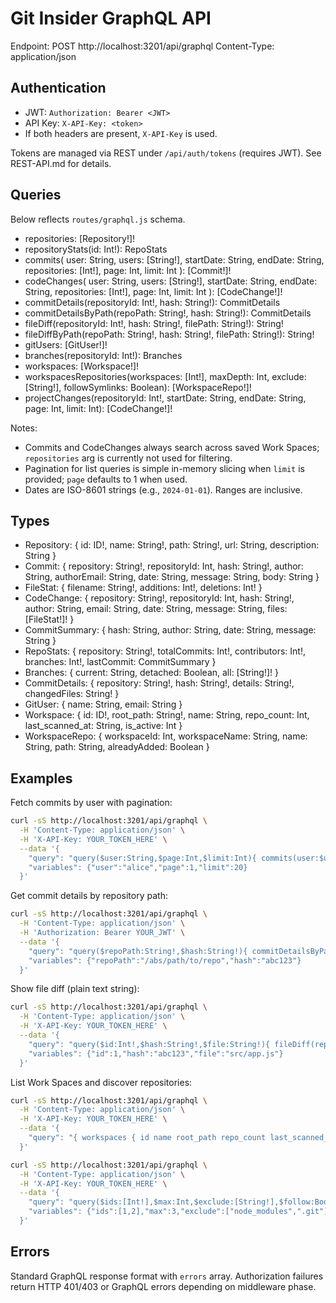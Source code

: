 # Git Insider GraphQL API

Endpoint: POST http://localhost:3201/api/graphql
Content-Type: application/json

## Authentication
- JWT: `Authorization: Bearer <JWT>`
- API Key: `X-API-Key: <token>`
- If both headers are present, `X-API-Key` is used.

Tokens are managed via REST under `/api/auth/tokens` (requires JWT). See REST-API.md for details.

## Queries
Below reflects `routes/graphql.js` schema.

- repositories: [Repository!]!
- repositoryStats(id: Int!): RepoStats
- commits(
  user: String,
  users: [String!],
  startDate: String,
  endDate: String,
  repositories: [Int!],
  page: Int,
  limit: Int
): [Commit!]!
- codeChanges(
  user: String,
  users: [String!],
  startDate: String,
  endDate: String,
  repositories: [Int!],
  page: Int,
  limit: Int
): [CodeChange!]!
- commitDetails(repositoryId: Int!, hash: String!): CommitDetails
- commitDetailsByPath(repoPath: String!, hash: String!): CommitDetails
- fileDiff(repositoryId: Int!, hash: String!, filePath: String!): String!
- fileDiffByPath(repoPath: String!, hash: String!, filePath: String!): String!
- gitUsers: [GitUser!]!
- branches(repositoryId: Int!): Branches
- workspaces: [Workspace!]!
- workspacesRepositories(workspaces: [Int!], maxDepth: Int, exclude: [String!], followSymlinks: Boolean): [WorkspaceRepo!]!
- projectChanges(repositoryId: Int!, startDate: String, endDate: String, page: Int, limit: Int): [CodeChange!]!

Notes:
- Commits and CodeChanges always search across saved Work Spaces; `repositories` arg is currently not used for filtering.
- Pagination for list queries is simple in-memory slicing when `limit` is provided; `page` defaults to 1 when used.
- Dates are ISO-8601 strings (e.g., `2024-01-01`). Ranges are inclusive.

## Types
- Repository: { id: ID!, name: String!, path: String!, url: String, description: String }
- Commit: { repository: String!, repositoryId: Int, hash: String!, author: String, authorEmail: String, date: String, message: String, body: String }
- FileStat: { filename: String!, additions: Int!, deletions: Int! }
- CodeChange: { repository: String!, repositoryId: Int, hash: String!, author: String, email: String, date: String, message: String, files: [FileStat!]! }
- CommitSummary: { hash: String, author: String, date: String, message: String }
- RepoStats: { repository: String!, totalCommits: Int!, contributors: Int!, branches: Int!, lastCommit: CommitSummary }
- Branches: { current: String, detached: Boolean, all: [String!]! }
- CommitDetails: { repository: String!, hash: String!, details: String!, changedFiles: String! }
- GitUser: { name: String, email: String }
- Workspace: { id: ID!, root_path: String!, name: String, repo_count: Int, last_scanned_at: String, is_active: Int }
- WorkspaceRepo: { workspaceId: Int, workspaceName: String, name: String, path: String, alreadyAdded: Boolean }

## Examples

Fetch commits by user with pagination:
```bash
curl -sS http://localhost:3201/api/graphql \
  -H 'Content-Type: application/json' \
  -H 'X-API-Key: YOUR_TOKEN_HERE' \
  --data '{
    "query": "query($user:String,$page:Int,$limit:Int){ commits(user:$user,page:$page,limit:$limit){ repository hash author date message } }",
    "variables": {"user":"alice","page":1,"limit":20}
  }'
```

Get commit details by repository path:
```bash
curl -sS http://localhost:3201/api/graphql \
  -H 'Content-Type: application/json' \
  -H 'Authorization: Bearer YOUR_JWT' \
  --data '{
    "query": "query($repoPath:String!,$hash:String!){ commitDetailsByPath(repoPath:$repoPath, hash:$hash){ repository hash details changedFiles } }",
    "variables": {"repoPath":"/abs/path/to/repo","hash":"abc123"}
  }'
```

Show file diff (plain text string):
```bash
curl -sS http://localhost:3201/api/graphql \
  -H 'Content-Type: application/json' \
  -H 'X-API-Key: YOUR_TOKEN_HERE' \
  --data '{
    "query": "query($id:Int!,$hash:String!,$file:String!){ fileDiff(repositoryId:$id, hash:$hash, filePath:$file) }",
    "variables": {"id":1,"hash":"abc123","file":"src/app.js"}
  }'
```

List Work Spaces and discover repositories:
```bash
curl -sS http://localhost:3201/api/graphql \
  -H 'Content-Type: application/json' \
  -H 'X-API-Key: YOUR_TOKEN_HERE' \
  --data '{
    "query": "{ workspaces { id name root_path repo_count last_scanned_at } }"
  }'

curl -sS http://localhost:3201/api/graphql \
  -H 'Content-Type: application/json' \
  -H 'X-API-Key: YOUR_TOKEN_HERE' \
  --data '{
    "query": "query($ids:[Int!],$max:Int,$exclude:[String!],$follow:Boolean){ workspacesRepositories(workspaces:$ids,maxDepth:$max,exclude:$exclude,followSymlinks:$follow){ workspaceId workspaceName name path alreadyAdded } }",
    "variables": {"ids":[1,2],"max":3,"exclude":["node_modules",".git"],"follow":false}
  }'
```

## Errors
Standard GraphQL response format with `errors` array. Authorization failures return HTTP 401/403 or GraphQL errors depending on middleware phase.
